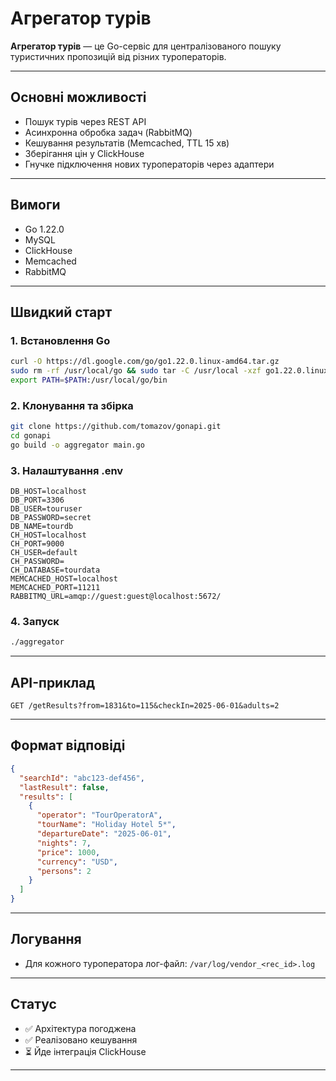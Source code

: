 # Агрегатор турів

**Агрегатор турів** — це Go-сервіс для централізованого пошуку туристичних пропозицій від різних туроператорів.

---

## Основні можливості

- Пошук турів через REST API
- Асинхронна обробка задач (RabbitMQ)
- Кешування результатів (Memcached, TTL 15 хв)
- Зберігання цін у ClickHouse
- Гнучке підключення нових туроператорів через адаптери

---

## Вимоги

- Go 1.22.0
- MySQL
- ClickHouse
- Memcached
- RabbitMQ

---

## Швидкий старт

### 1. Встановлення Go

```bash
curl -O https://dl.google.com/go/go1.22.0.linux-amd64.tar.gz
sudo rm -rf /usr/local/go && sudo tar -C /usr/local -xzf go1.22.0.linux-amd64.tar.gz
export PATH=$PATH:/usr/local/go/bin
```

### 2. Клонування та збірка

```bash
git clone https://github.com/tomazov/gonapi.git
cd gonapi
go build -o aggregator main.go
```

### 3. Налаштування .env

```dotenv
DB_HOST=localhost
DB_PORT=3306
DB_USER=touruser
DB_PASSWORD=secret
DB_NAME=tourdb
CH_HOST=localhost
CH_PORT=9000
CH_USER=default
CH_PASSWORD=
CH_DATABASE=tourdata
MEMCACHED_HOST=localhost
MEMCACHED_PORT=11211
RABBITMQ_URL=amqp://guest:guest@localhost:5672/
```

### 4. Запуск

```bash
./aggregator
```

---

## API-приклад

```http
GET /getResults?from=1831&to=115&checkIn=2025-06-01&adults=2
```

---

## Формат відповіді

```json
{
  "searchId": "abc123-def456",
  "lastResult": false,
  "results": [
    {
      "operator": "TourOperatorA",
      "tourName": "Holiday Hotel 5*",
      "departureDate": "2025-06-01",
      "nights": 7,
      "price": 1000,
      "currency": "USD",
      "persons": 2
    }
  ]
}
```

---

## Логування

- Для кожного туроператора лог-файл: `/var/log/vendor_<rec_id>.log`

---

## Статус

- ✅ Архітектура погоджена
- ✅ Реалізовано кешування
- ⏳ Йде інтеграція ClickHouse

---
